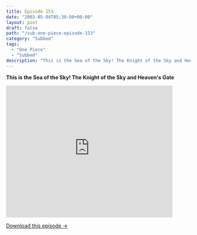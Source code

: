 ```yaml
---
title: Episode 153
date: "2003-05-04T05:30:00+00:00"
layout: post
draft: false
path: "/sub-one-piece-episode-153"
category: "Subbed"
tags:
  - "One Piece"
  - "Subbed"
description: "This is the Sea of the Sky! The Knight of the Sky and Heaven's Gate"
---
```


**This is the Sea of the Sky! The Knight of the Sky and Heaven's Gate**

<iframe width="640" height="360" src="https://www.rapidvideo.com/e/FXQE8VGX7R" frameborder="0" marginwidth=0 marginheight=0 scrolling=no allowfullscreen style="max-width:90%;"></iframe>

<a href="http://ouo.io/qs/eCodkFEQ?s=https://www.rapidvideo.com/d/FXQE8VGX7R" class="styled_a">Download this episode →</a>

